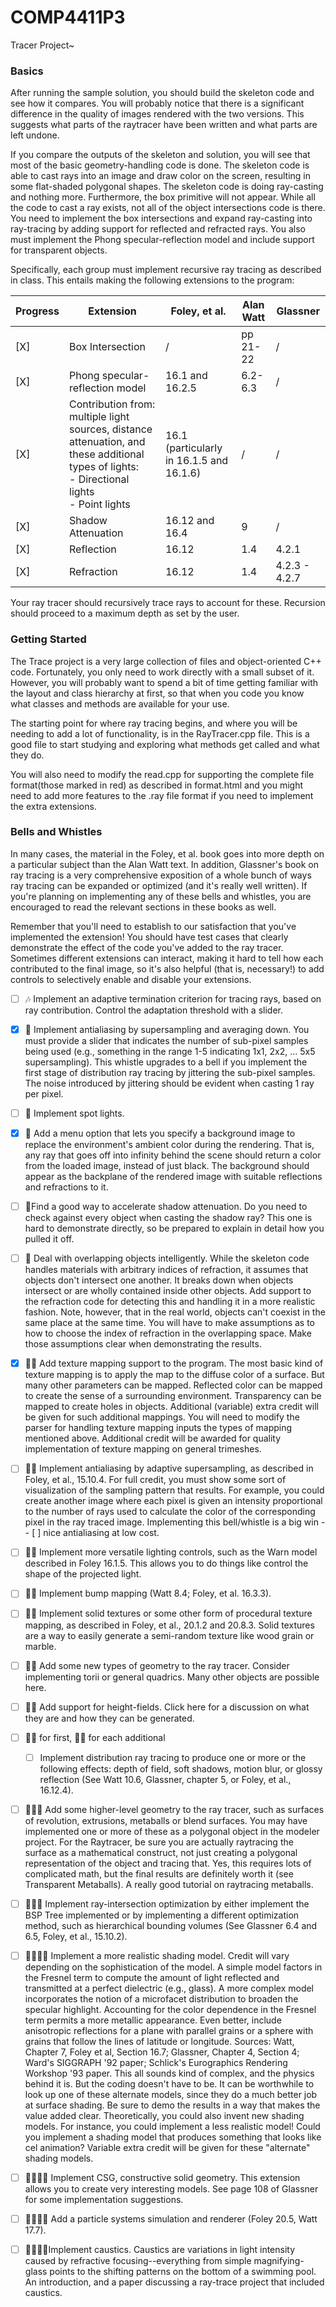# COMP4411P3
Tracer Project~

### Basics
After running the sample solution, you should build the skeleton code and see how it compares. You will probably notice that there is a significant difference in the quality of images rendered with the two versions. This suggests what parts of the raytracer have been written and what parts are left undone.

If you compare the outputs of the skeleton and solution, you will see that most of the basic geometry-handling code is done. The skeleton code is able to cast rays into an image and draw color on the screen, resulting in some flat-shaded polygonal shapes.  The skeleton code is doing ray-casting and nothing more.  Furthermore, the box primitive will not appear. While all the code to cast a ray exists, not all of the object intersections code is there.  You need to implement the box intersections and expand ray-casting into ray-tracing by adding support for reflected and refracted rays. You also must implement the Phong specular-reflection model and include support for transparent objects.

Specifically, each group must implement recursive ray tracing as described in class. This entails making the following extensions to the program:

| Progress | Extension | Foley, et al. | Alan Watt | Glassner |
| -------- | -------- | -------- | -------- | -------- |
| [X] | Box Intersection | / | pp 21-22 | / |
| [X] | Phong specular-reflection model | 16.1 and 16.2.5 | 6.2-6.3 | / 
| [X] | Contribution from: multiple light sources, distance attenuation, and these additional types of lights: <br /> - Directional lights <br /> - Point lights | 16.1 (particularly in 16.1.5 and 16.1.6) | / | / |
| [X] | Shadow Attenuation | 16.12 and 16.4 | 9 | / |
| [X] | Reflection | 16.12 | 1.4 | 4.2.1 |
| [X] | Refraction | 16.12 | 1.4 | 4.2.3 - 4.2.7 |

Your ray tracer should recursively trace rays to account for these. Recursion should proceed to a maximum depth as set by the user.

### Getting Started
The Trace project is a very large collection of files and object-oriented C++ code. Fortunately, you only need to work directly with a small subset of it. However, you will probably want to spend a bit of time getting familiar with the layout and class hierarchy at first, so that when you code you know what classes and methods are available for your use.

The starting point for where ray tracing begins, and where you will be needing to add a lot of functionality, is in the RayTracer.cpp file. This is a good file to start studying and exploring what methods get called and what they do.

You will also need to modify the read.cpp for supporting the complete file format(those marked in red) as described in format.html and you might need to add more features to the .ray file format if you need to implement the extra extensions.

### Bells and Whistles
In many cases, the material in the Foley, et al. book goes into more depth on a particular subject than the Alan Watt text. In addition, Glassner's book on ray tracing is a very comprehensive exposition of a whole bunch of ways ray tracing can be expanded or optimized (and it's really well written). If you're planning on implementing any of these bells and whistles, you are encouraged to read the relevant sections in these books as well.

Remember that you'll need to establish to our satisfaction that you've implemented the extension! You should have test cases that clearly demonstrate the effect of the code you've added to the ray tracer. Sometimes different extensions can interact, making it hard to tell how each contributed to the final image, so it's also helpful (that is, necessary!) to add controls to selectively enable and disable your extensions.

- [ ] :notes: Implement an adaptive termination criterion for tracing rays, based on ray contribution.  Control the adaptation threshold with a slider.

- [X] :bell: Implement antialiasing by supersampling and averaging down.  You must provide a slider that indicates the number of sub-pixel samples being used (e.g., something in the range 1-5 indicating 1x1, 2x2, ... 5x5 supersampling). This whistle upgrades to a bell if you implement the first stage of distribution ray tracing by jittering the sub-pixel samples.  The noise introduced by jittering should be evident when casting 1 ray per pixel.

- [ ] :bell: Implement spot lights.

- [X] :bell: Add a menu option that lets you specify a background image to replace the environment's ambient color during the rendering.  That is, any ray that goes off into infinity behind the scene should return a color from the loaded image, instead of just black.  The background should appear as the backplane of the rendered image with suitable reflections and refractions to it.

- [ ] :bell:Find a good way to accelerate shadow attenuation.  Do you need to check against every object when casting the shadow ray?  This one is hard to demonstrate directly, so be prepared to explain in detail how you pulled it off.

- [ ] :bell: Deal with overlapping objects intelligently.  While the skeleton code handles materials with arbitrary indices of refraction, it assumes that objects don't intersect one another. It breaks down when objects intersect or are wholly contained inside other objects. Add support to the refraction code for detecting this and handling it in a more realistic fashion.  Note, however, that in the real world, objects can't coexist in the same place at the same time. You will have to make assumptions as to how to choose the index of refraction in the overlapping space.  Make those assumptions clear when demonstrating the results.

- [X] :bell::notes: Add texture mapping support to the program. The most basic kind of texture mapping is to apply the map to the diffuse color of a surface. But many other parameters can be mapped. Reflected color can be mapped to create the sense of a surrounding environment. Transparency can be mapped to create holes in objects. Additional (variable) extra credit will be given for such additional mappings.  You will need to modify the parser for handling texture mapping inputs the types of mapping mentioned above.  Additional credit will be awarded for quality implementation of texture mapping on general trimeshes.

- [ ] :bell::notes: Implement antialiasing by adaptive supersampling, as described in Foley, et al., 15.10.4.  For full credit, you must show some sort of visualization of the sampling pattern that results.  For example, you could create another image where each pixel is given an intensity proportional to the number of rays used to calculate the color of the corresponding pixel in the ray traced image.  Implementing this bell/whistle is a big win -- [ ] nice antialiasing at low cost.

- [ ] :bell::notes: Implement more versatile lighting controls, such as the Warn model described in Foley 16.1.5. This allows you to do things like control the shape of the projected light.

- [ ] :bell::bell: Implement bump mapping (Watt 8.4; Foley, et al. 16.3.3).

- [ ] :bell::bell: Implement solid textures or some other form of procedural texture mapping, as described in Foley, et al., 20.1.2 and 20.8.3. Solid textures are a way to easily generate a semi-random texture like wood grain or marble.

- [ ] :bell::bell: Add some new types of geometry to the ray tracer. Consider implementing torii or general quadrics. Many other objects are possible here.

- [ ] :bell::bell: Add support for height-fields. Click here for a discussion on what they are and how they can be generated.  

- [ ] :bell::bell: for first, :bell::notes: for each additional
	- [ ] Implement distribution ray tracing to produce one or more or the following effects: depth of field, soft shadows, motion blur, or glossy reflection (See Watt 10.6, Glassner, chapter 5, or Foley, et al., 16.12.4).

- [ ] :bell::bell::bell: Add some higher-level geometry to the ray tracer, such as surfaces of revolution, extrusions, metaballs or blend surfaces.  You may have implemented one or more of these as a polygonal object in the modeler project.  For the Raytracer, be sure you are actually raytracing the surface as a mathematical construct, not just creating a polygonal representation of the object and tracing that.  Yes, this requires lots of complicated math, but the final results are definitely worth it (see Transparent Metaballs).  A really good tutorial on raytracing metaballs.

- [ ] :bell::bell::bell: Implement ray-intersection optimization by either implement the BSP Tree implemented or by implementing a different optimization method, such as hierarchical bounding volumes (See Glassner 6.4 and 6.5, Foley, et al., 15.10.2).

- [ ] :bell::bell::bell::bell: Implement a more realistic shading model. Credit will vary depending on the sophistication of the model. A simple model factors in the Fresnel term to compute the amount of light reflected and transmitted at a perfect dielectric (e.g., glass). A more complex model incorporates the notion of a microfacet distribution to broaden the specular highlight. Accounting for the color dependence in the Fresnel term permits a more metallic appearance. Even better, include anisotropic reflections for a plane with parallel grains or a sphere with grains that follow the lines of latitude or longitude. Sources: Watt, Chapter 7, Foley et al, Section 16.7; Glassner, Chapter 4, Section 4; Ward's SIGGRAPH '92 paper; Schlick's Eurographics Rendering Workshop '93 paper.
	This all sounds kind of complex, and the physics behind it is. But the coding doesn't have to be. It can be worthwhile to look up one of these alternate models, since they do a much better job at surface shading.  Be sure to demo the results in a way that makes the value added clear.
	Theoretically, you could also invent new shading models. For instance, you could implement a less realistic model! Could you implement a shading model that produces something that looks like cel animation? Variable extra credit will be given for these "alternate" shading models. 

- [ ] :bell::bell::bell::bell: Implement CSG, constructive solid geometry. This extension allows you to create very interesting models. See page 108 of Glassner for some implementation suggestions.

- [ ] :bell::bell::bell::bell: Add a particle systems simulation and renderer (Foley 20.5, Watt 17.7).

- [ ] :bell::bell::bell::bell:Implement caustics.  Caustics are variations in light intensity caused by refractive focusing--everything from simple magnifying-glass points to the shifting patterns on the bottom of a swimming pool.  An introduction, and a paper discussing a ray-trace project that included caustics.
